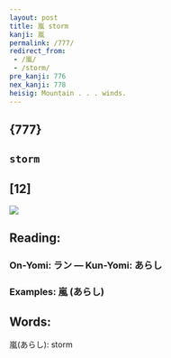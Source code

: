 ```yaml
---
layout: post
title: 嵐 storm
kanji: 嵐
permalink: /777/
redirect_from:
 - /嵐/
 - /storm/
pre_kanji: 776
nex_kanji: 778
heisig: Mountain . . . winds.
---
```


## {777}

## `storm`

## [12]

<div class="stroke"><img src="E5B590.png" /></div>

## Reading:

### On-Yomi: ラン &mdash; Kun-Yomi: あらし

### Examples: 嵐 (あらし)

## Words:

嵐(あらし): storm
